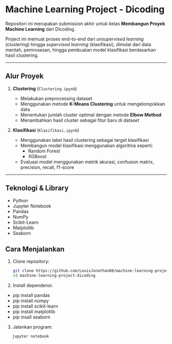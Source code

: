 # Machine Learning Project - Dicoding 

Repositori ini merupakan submission akhir untuk kelas **Membangun Proyek Machine Learning** dari Dicoding.

Project ini memuat proses end-to-end dari *unsupervised learning* (clustering) hingga *supervised learning* (klasifikasi), dimulai dari data mentah, pemrosesan, hingga pembuatan model klasifikasi berdasarkan hasil clustering.

---

## Alur Proyek

1. **Clustering** (`Clustering.ipynb`)
   - Melakukan preprocessing dataset
   - Menggunakan metode **K-Means Clustering** untuk mengelompokkan data
   - Menentukan jumlah cluster optimal dengan metode **Elbow Method**
   - Menambahkan hasil cluster sebagai fitur baru di dataset

2. **Klasifikasi** (`Klasifikasi.ipynb`)
   - Menggunakan label hasil clustering sebagai target klasifikasi
   - Membangun model klasifikasi menggunakan algoritma seperti:
     - Random Forest
     - XGBoost
   - Evaluasi model menggunakan metrik akurasi, confusion matrix, precision, recall, f1-score

---

## Teknologi & Library
- Python
- Jupyter Notebook
- Pandas
- NumPy
- Scikit-Learn
- Matplotlib
- Seaborn

## Cara Menjalankan
1. Clone repository:
     ```bash
   git clone https://github.com/LouisJonathan88/machine-learning-project-dicoding.git
   cd machine-learning-project-dicoding
   ```
2. Install dependensi:
- pip install pandas
- pip install numpy
- pip install scikit-learn
- pip install matplotlib
- pip insall seaborn

3. Jalankan program:
```bash
   jupyter notebook
```

